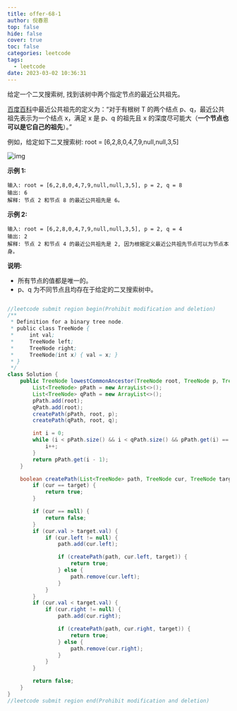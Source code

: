 ```yaml
---
title: offer-68-1
author: 倪春恩
top: false
hide: false
cover: true
toc: false
categories: leetcode
tags:
  - leetcode
date: 2023-03-02 10:36:31
---
```


给定一个二叉搜索树, 找到该树中两个指定节点的最近公共祖先。

[百度百科](https://baike.baidu.com/item/最近公共祖先/8918834?fr=aladdin)中最近公共祖先的定义为：“对于有根树 T 的两个结点 p、q，最近公共祖先表示为一个结点 x，满足 x 是 p、q 的祖先且 x 的深度尽可能大（**一个节点也可以是它自己的祖先**）。”

例如，给定如下二叉搜索树: root = [6,2,8,0,4,7,9,null,null,3,5]

![img](https://assets.leetcode-cn.com/aliyun-lc-upload/uploads/2018/12/14/binarysearchtree_improved.png)



**示例 1:**

```
输入: root = [6,2,8,0,4,7,9,null,null,3,5], p = 2, q = 8
输出: 6 
解释: 节点 2 和节点 8 的最近公共祖先是 6。
```

**示例 2:**

```
输入: root = [6,2,8,0,4,7,9,null,null,3,5], p = 2, q = 4
输出: 2
解释: 节点 2 和节点 4 的最近公共祖先是 2, 因为根据定义最近公共祖先节点可以为节点本身。
```



**说明:**

- 所有节点的值都是唯一的。
- p、q 为不同节点且均存在于给定的二叉搜索树中。



```java

//leetcode submit region begin(Prohibit modification and deletion)
/**
 * Definition for a binary tree node.
 * public class TreeNode {
 *     int val;
 *     TreeNode left;
 *     TreeNode right;
 *     TreeNode(int x) { val = x; }
 * }
 */
class Solution {
    public TreeNode lowestCommonAncestor(TreeNode root, TreeNode p, TreeNode q) {
        List<TreeNode> pPath = new ArrayList<>();
        List<TreeNode> qPath = new ArrayList<>();
        pPath.add(root);
        qPath.add(root);
        createPath(pPath, root, p);
        createPath(qPath, root, q);

        int i = 0;
        while (i < pPath.size() && i < qPath.size() && pPath.get(i) == qPath.get(i)) {
            i++;
        }
        return pPath.get(i - 1);
    }

    boolean createPath(List<TreeNode> path, TreeNode cur, TreeNode target) {
        if (cur == target) {
            return true;
        }

        if (cur == null) {
            return false;
        }
        if (cur.val > target.val) {
            if (cur.left != null) {
                path.add(cur.left);

                if (createPath(path, cur.left, target)) {
                    return true;
                } else {
                    path.remove(cur.left);
                }
            }
        }
        if (cur.val < target.val) {
            if (cur.right != null) {
                path.add(cur.right);

                if (createPath(path, cur.right, target)) {
                    return true;
                } else {
                    path.remove(cur.right);
                }
            }
        }

        return false;
    }
}
//leetcode submit region end(Prohibit modification and deletion)
```

